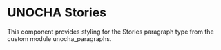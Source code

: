 UNOCHA Stories
==============

This component provides styling for the Stories paragraph type from the custom
module unocha_paragraphs.

